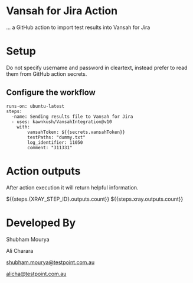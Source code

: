 # Vansah for Jira Action

... a GitHub action to import test results into Vansah for Jira

# Setup
 Do not specify username and password in cleartext, instead prefer to read them from GitHub action secrets.
## Configure the workflow
    runs-on: ubuntu-latest
    steps:
      -name: Sending results file to Vansah for Jira
      - uses: kawnkush/VansahIntegration@v10
        with:
            vansahToken: ${{secrets.vansahToken}}
            testPaths: "dummy.txt"
            log_identifier: 11050
            comment: "311331"
# Action outputs
After action execution it will return helpful information.

${{steps.{XRAY_STEP_ID}.outputs.count}}
${{steps.xray.outputs.count}}

# Developed By
Shubham Mourya

Ali Charara

shubham.mourya@testpoint.com.au

alicha@testpoint.com.au
